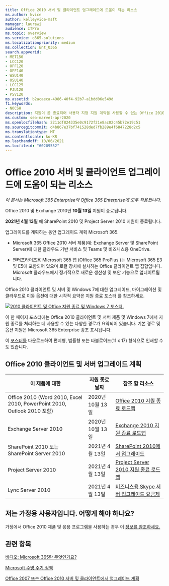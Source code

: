 ```yaml
---
title: Office 2010 서버 및 클라이언트 업그레이드에 도움이 되는 리소스
ms.author: kvice
author: kelleyvice-msft
manager: laurawi
audience: ITPro
ms.topic: overview
ms.service: o365-solutions
ms.localizationpriority: medium
ms.collection: Ent_O365
search.appverid:
- MET150
- LCC120
- OFF120
- OFF140
- WSU140
- OSU140
- LCC125
- PJU120
- PSV120
ms.assetid: b2acaeca-4986-40f4-92b7-a1bdd06e549d
f1.keywords:
- NOCSH
description: 지원이 곧 종료되어 사용자 지정 지원 계약을 사용할 수 없는 Office 2010 서버 및 클라이언트 응용 프로그램에서 업그레이드 계획을 세우기 시작하십시오.
ms.custom: seo-marvel-apr2020
ms.openlocfilehash: 2211df824335e0c9172f21e8ac02c45b72e19c51
ms.sourcegitcommit: d4b867e37bf741528ded7fb289e4f6847228d2c5
ms.translationtype: MT
ms.contentlocale: ko-KR
ms.lasthandoff: 10/06/2021
ms.locfileid: "60209552"
---
```

# <a name="resources-to-help-you-upgrade-from-office-2010-servers-and-clients"></a>Office 2010 서버 및 클라이언트 업그레이드에 도움이 되는 리소스

*이 문서는 Microsoft 365 Enterprise와 Office 365 Enterprise에 모두 적용됩니다.*

Office 2010 및 Exchange 2010년 **10월 13일** 지원이 종료됩니다.

**2021년 4월 13일** 에 SharePoint 2010 및 Project Server 2010 지원이 종료됩니다.

업그레이드를 계획하는 동안 업그레이드 계획 Microsoft 365.

- Microsoft 365 Office 2010 서버 제품(예: Exchange Server 및 SharePoint Server)에 대한 클라우드 기반 서비스 및 Teams 및 비즈니스용 OneDrive.

- 엔터프라이즈용 Microsoft 365 앱 (Office 365 ProPlus )는 Microsoft 365 E3 및 E5에 포함되어 있으며 로컬 장치에 설치하는 Office 클라이언트 앱 집합입니다.  Microsoft 클라우드에서 정기적으로 새로운 생산성 및 보안 기능으로 업데이트됩니다.

Office 2010 클라이언트 및 서버 및 Windows 7에 대한 업그레이드, 마이그레이션 및 클라우드로 이동 옵션에 대한 시각적 [](../downloads/Office2010Windows7EndOfSupport.pdf)요약은 지원 종료 포스터 를 참조하세요.

[![2010 클라이언트 및 Office 지원 종료 및 Windows 7 포스터.](../media/upgrade-from-office-2010-servers-and-products/office2010-windows7-end-of-support.png)](../downloads/Office2010Windows7EndOfSupport.pdf)

이 한 페이지 포스터에는 Office 2010 클라이언트 및 서버 제품 및 Windows 7에서 지원 종료를 처리하는 데 사용할 수 있는 다양한 경로가 요약되어 있습니다. 기본 경로 및 옵션 지원은 Microsoft 365 Enterprise 강조 표시됩니다.

이 [포스터를](https://github.com/MicrosoftDocs/microsoft-365-docs/raw/public/microsoft-365/downloads/Office2010Windows7EndOfSupport.pdf) 다운로드하여 편지형, 법률형 또는 타블로이드(11 x 17) 형식으로 인쇄할 수도 있습니다.

## <a name="office-2010-client-and-server-upgrade-planning"></a>Office 2010 클라이언트 및 서버 업그레이드 계획

|이 제품에 대한|지원 종료 날짜|참조 할 리소스|
|---|---|---|
|Office 2010 (Word 2010, Excel 2010, PowerPoint 2010, Outlook 2010 포함)|2020년 10월 13일 |[Office 2010 지원 종료 로드맵](/DeployOffice/office-2010-end-support-roadmap)|
|Exchange Server 2010|2020년 10월 13일|[Exchange 2010 지원 종료 로드맵](exchange-2010-end-of-support.md)|
|SharePoint 2010 또는 SharePoint Server 2010|2021년 4월 13일|[SharePoint 2010에서 업그레이드](upgrade-from-sharepoint-2010.md)|
|Project Server 2010|2021년 4월 13일|[Project Server 2010 지원 종료 로드맵](project-server-2010-end-of-support.md)|
|Lync Server 2010|2021년 4월 13일|[비즈니스용 Skype 서버 업그레이드 요금제](/skypeforbusiness/plan-your-deployment/upgrade)|

## <a name="im-a-home-user-what-do-i-do"></a>저는 가정용 사용자입니다. 어떻게 해야 하나요?

가정에서 Office 2010 제품 및 응용 프로그램을 사용하는 경우 이 [정보를 참조하세요.](plan-upgrade-previous-versions-office.md#im-a-home-user-what-do-i-do)

## <a name="related-topics"></a>관련 항목

[비디오: Microsoft 365란 무엇인가요?](https://support.office.com/article/847caf12-2589-452c-8aca-1c009797678b.aspx)

[Microsoft 수명 주기 정책](/lifecycle/)

[Office 2007 또는 Office 2010 서버 및 클라이언트에서 업그레이드 계획](plan-upgrade-previous-versions-office.md)